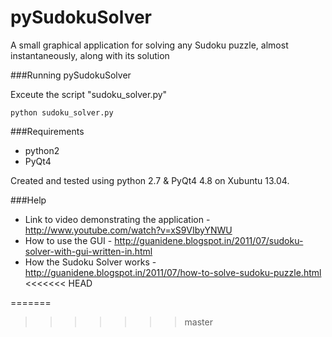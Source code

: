 pySudokuSolver
==============
A small graphical application for solving any Sudoku puzzle, almost instantaneously, along with its solution


###Running pySudokuSolver

Exceute the script "sudoku_solver.py"

	python sudoku_solver.py

###Requirements

* python2
* PyQt4

Created and tested using python 2.7 & PyQt4 4.8 on Xubuntu 13.04.

###Help

* Link to video demonstrating the application - http://www.youtube.com/watch?v=xS9VIbyYNWU
* How to use the GUI - http://guanidene.blogspot.in/2011/07/sudoku-solver-with-gui-written-in.html
* How the Sudoku Solver works - http://guanidene.blogspot.in/2011/07/how-to-solve-sudoku-puzzle.html
<<<<<<< HEAD


=======
>>>>>>> master
